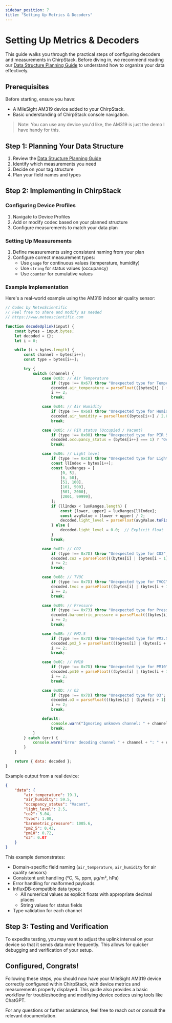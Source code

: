 ```yaml
---
sidebar_position: 7
title: "Setting Up Metrics & Decoders"
---
```


# Setting Up Metrics & Decoders

This guide walks you through the practical steps of configuring decoders and measurements in ChirpStack. Before diving in, we recommend reading our [Data Structure Planning Guide](/docs/tutorial-basics/009-good-housekeeping-for-LoRaWAN-sensor-fleets.md) to understand how to organize your data effectively.

## Prerequisites

Before starting, ensure you have:
- A MileSight AM319 device added to your ChirpStack.
- Basic understanding of ChirpStack console navigation.
> Note: You can use any device you'd like, the AM319 is just the demo I have handy for this.

## Step 1: Planning Your Data Structure
1. Review the [Data Structure Planning Guide](/docs/tutorial-basics/009-good-housekeeping-for-LoRaWAN-sensor-fleets.md)
2. Identify which measurements you need
3. Decide on your tag structure
4. Plan your field names and types

## Step 2: Implementing in ChirpStack

### Configuring Device Profiles
1. Navigate to Device Profiles
2. Add or modify codec based on your planned structure
3. Configure measurements to match your data plan

### Setting Up Measurements
1. Define measurements using consistent naming from your plan
2. Configure correct measurement types:
   - Use `gauge` for continuous values (temperature, humidity)
   - Use `string` for status values (occupancy)
   - Use `counter` for cumulative values

### Example Implementation
Here's a real-world example using the AM319 indoor air quality sensor:

```javascript
// Codec by MeteoScientific
// Feel free to share and modify as needed
// https://www.meteoscientific.com

function decodeUplink(input) {
    const bytes = input.bytes;
    let decoded = {};
    let i = 0;

    while (i < bytes.length) {
        const channel = bytes[i++];
        const type = bytes[i++];

        try {
            switch (channel) {
                case 0x03: // Air Temperature
                    if (type !== 0x67) throw "Unexpected type for Temperature";
                    decoded.air_temperature = parseFloat(((bytes[i] | (bytes[i + 1] << 8)) / 10.0).toFixed(1));  // in °C
                    i += 2;
                    break;

                case 0x04: // Air Humidity
                    if (type !== 0x68) throw "Unexpected type for Humidity";
                    decoded.air_humidity = parseFloat((bytes[i++] / 2.0).toFixed(1));  // in %
                    break;

                case 0x05: // PIR status (Occupied / Vacant)
                    if (type !== 0x00) throw "Unexpected type for PIR Status";
                    decoded.occupancy_status = (bytes[i++] === 1) ? "Occupied" : "Vacant";
                    break;

                case 0x06: // Light level
                    if (type !== 0xCB) throw "Unexpected type for Light Level";
                    const llIndex = bytes[i++];
                    const luxRanges = [
                        [0, 5],
                        [6, 50],
                        [51, 100],
                        [101, 500],
                        [501, 2000],
                        [2001, 99999],
                    ];
                    if (llIndex < luxRanges.length) {
                        const [lower, upper] = luxRanges[llIndex];
                        const avgValue = (lower + upper) / 2;
                        decoded.light_level = parseFloat(avgValue.toFixed(1));  // in lux
                    } else {
                        decoded.light_level = 0.0;  // Explicit float
                    }
                    break;

                case 0x07: // CO2
                    if (type !== 0x7D) throw "Unexpected type for CO2";
                    decoded.co2 = parseFloat(((bytes[i] | (bytes[i + 1] << 8)) / 100.0).toFixed(2));  // in ppm
                    i += 2;
                    break;

                case 0x08: // TVOC
                    if (type !== 0x7D) throw "Unexpected type for TVOC";
                    decoded.tvoc = parseFloat(((bytes[i] | (bytes[i + 1] << 8)) / 100.0).toFixed(2));  // in ppm
                    i += 2;
                    break;

                case 0x09: // Pressure
                    if (type !== 0x73) throw "Unexpected type for Pressure";
                    decoded.barometric_pressure = parseFloat(((bytes[i] | (bytes[i + 1] << 8)) / 10.0).toFixed(1));  // in hPa
                    i += 2;
                    break;

                case 0x0B: // PM2.5
                    if (type !== 0x7D) throw "Unexpected type for PM2.5";
                    decoded.pm2_5 = parseFloat(((bytes[i] | (bytes[i + 1] << 8)) / 100.0).toFixed(2));  // in µg/m³
                    i += 2;
                    break;

                case 0x0C: // PM10
                    if (type !== 0x7D) throw "Unexpected type for PM10";
                    decoded.pm10 = parseFloat(((bytes[i] | (bytes[i + 1] << 8)) / 100.0).toFixed(2));  // in µg/m³
                    i += 2;
                    break;

                case 0x0D: // O3
                    if (type !== 0x7D) throw "Unexpected type for O3";
                    decoded.o3 = parseFloat(((bytes[i] | (bytes[i + 1] << 8)) / 100.0).toFixed(2));  // in ppm
                    i += 2;
                    break;

                default:
                    console.warn("Ignoring unknown channel: " + channel);
                    break;
            }
        } catch (err) {
            console.warn("Error decoding channel " + channel + ": " + err);
        }
    }

    return { data: decoded };
}
```

Example output from a real device:
```json
{
    "data": {
        "air_temperature": 19.1,
        "air_humidity": 59.5,
        "occupancy_status": "Vacant",
        "light_level": 2.5,
        "co2": 5.04,
        "tvoc": 1.00,
        "barometric_pressure": 1005.6,
        "pm2_5": 0.43,
        "pm10": 0.72,
        "o3": 0.07
    }
}
```

This example demonstrates:
- Domain-specific field naming (`air_temperature`, `air_humidity` for air quality sensors)
- Consistent unit handling (°C, %, ppm, µg/m³, hPa)
- Error handling for malformed payloads
- InfluxDB-compatible data types:
  - All numerical values as explicit floats with appropriate decimal places
  - String values for status fields
- Type validation for each channel

## Step 3: Testing and Verification

To expedite testing, you may want to adjust the uplink interval on your device so that it sends data more frequently. This allows for quicker debugging and verification of your setup.

## Configured, Congrats!

Following these steps, you should now have your MileSight AM319 device correctly configured within ChirpStack, with device metrics and measurements properly displayed. This guide also provides a basic workflow for troubleshooting and modifying device codecs using tools like ChatGPT.

For any questions or further assistance, feel free to reach out or consult the relevant documentation.


